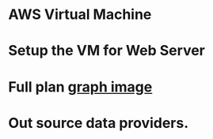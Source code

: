 # AWS Virtual Machine

# Setup the VM for Web Server

# Full plan [graph image](graphviz.svg)

# Out source data providers.
